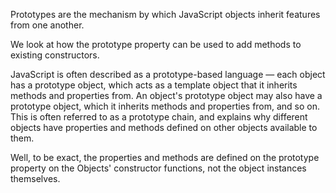 Prototypes are the mechanism by which JavaScript objects inherit features from one another. 

We look at how the prototype property can be used to add methods to existing constructors.

JavaScript is often described as a prototype-based language — each object has a prototype object, which acts as a template object that it inherits methods and properties from. An object's prototype object may also have a prototype object, which it inherits methods and properties from, and so on. This is often referred to as a prototype chain, and explains why different objects have properties and methods defined on other objects available to them.

Well, to be exact, the properties and methods are defined on the prototype property on the Objects' constructor functions, not the object instances themselves.


